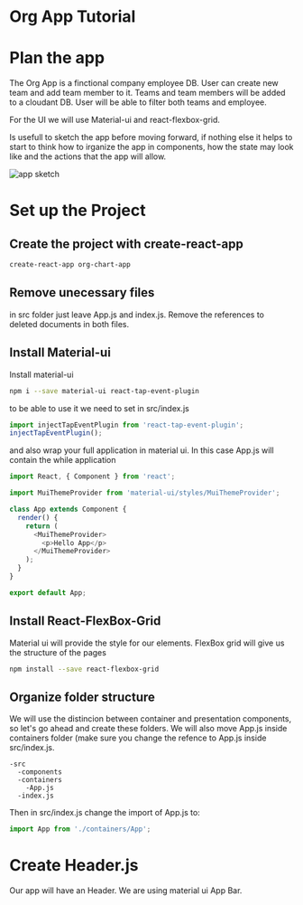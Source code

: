 # Org App Tutorial

# Plan the app
The Org App is a finctional company employee DB.
User can create new team and add team member to it.
Teams and team members will be added to a cloudant DB.
User will be able to filter both teams and employee.

For the UI we will use Material-ui and react-flexbox-grid.

Is usefull to sketch the app before moving forward, if nothing else it helps to start to think how to irganize the app in components, how the state may look like and the actions that the app will allow.

![app sketch](https://github.com/andreagulp/JS-Playground/blob/master/reactjs/org-chart-app/img/20170501_002133.jpg "Logo Title Text 1")

# Set up the Project

## Create the project with create-react-app
```sh
create-react-app org-chart-app
```

## Remove unecessary files
in src folder just leave App.js and index.js. 
Remove the references to deleted documents in both files.


## Install Material-ui
Install material-ui
```sh
npm i --save material-ui react-tap-event-plugin
```
to be able to use it we need to set in src/index.js
```javascript
import injectTapEventPlugin from 'react-tap-event-plugin';
injectTapEventPlugin();
```

and also wrap your full application in material ui. In this case App.js will contain the while application

```javascript
import React, { Component } from 'react';

import MuiThemeProvider from 'material-ui/styles/MuiThemeProvider';

class App extends Component {
  render() {
    return (
      <MuiThemeProvider>
        <p>Hello App</p>
      </MuiThemeProvider>
    );
  }
}

export default App;
```

## Install React-FlexBox-Grid
Material ui will provide the style for our elements. FlexBox grid will give us the structure of the pages
```sh
npm install --save react-flexbox-grid
```

## Organize folder structure
We will use the distincion between container and presentation components, so let's go ahead and create these folders. We will also move App.js inside containers folder (make sure you change the refence to App.js inside src/index.js.

```
-src
  -components
  -containers
    -App.js
  -index.js
```

Then in src/index.js change the import of App.js to:
```javascript
import App from './containers/App';
```

# Create Header.js

Our app will have an Header. We are using material ui App Bar.

# 









